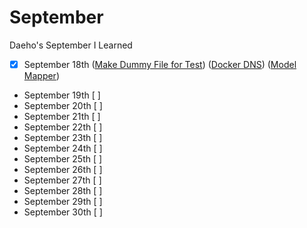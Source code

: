 # September
Daeho's September I Learned

- [X] September 18th 
([Make Dummy File for Test](https://www.notion.so/linux-a09c4b69becd4efaaf8b575cf1744910))
([Docker DNS](https://www.notion.so/docker-dns-5298301d9b3747da9233eebe05bc0907))
([Model Mapper](https://www.notion.so/ModelMapper-ba0b800e9fc04dceb8ed4b44b43de65e))

- September 19th [ ]
- September 20th [ ]
- September 21th [ ]
- September 22th [ ]
- September 23th [ ]
- September 24th [ ]
- September 25th [ ]
- September 26th [ ]
- September 27th [ ]
- September 28th [ ]
- September 29th [ ]
- September 30th [ ]
